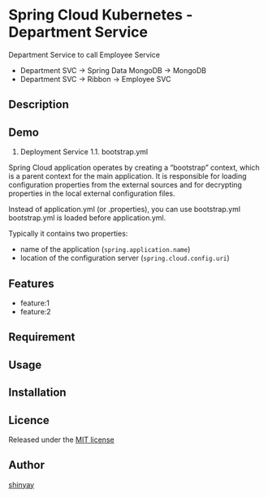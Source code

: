 # Spring Cloud Kubernetes - Department Service

Department Service to call Employee Service
- Department SVC -> Spring Data MongoDB ->  MongoDB
- Department SVC -> Ribbon -> Employee SVC

## Description

## Demo

1. Deployment Service
1.1. bootstrap.yml
     
Spring Cloud application operates by creating a “bootstrap” context, which is a parent context for the main application. It is responsible for loading configuration properties from the external sources and for decrypting properties in the local external configuration files.

Instead of application.yml (or .properties), you can use bootstrap.yml bootstrap.yml is loaded before application.yml.

Typically it contains two properties:

- name of the application (`spring.application.name`)
- location of the configuration server (`spring.cloud.config.uri`)


## Features

- feature:1
- feature:2

## Requirement

## Usage

## Installation

## Licence

Released under the [MIT license](https://gist.githubusercontent.com/shinyay/56e54ee4c0e22db8211e05e70a63247e/raw/34c6fdd50d54aa8e23560c296424aeb61599aa71/LICENSE)

## Author

[shinyay](https://github.com/shinyay)
